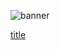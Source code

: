 ![banner](https://user-images.githubusercontent.com/85763506/159179950-50675726-f9bc-4a1b-9701-44cb6e86f48c.png)


[title](https://user-images.githubusercontent.com/85763506/159179994-859c3731-3b7a-41cc-b861-e42811fed8cb.gif) 
